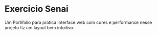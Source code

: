 # Exercicio Senai

Um Portifolio para pratica interface web com cores e performance
nesse projeto fiz um layout bem intuitivo.

